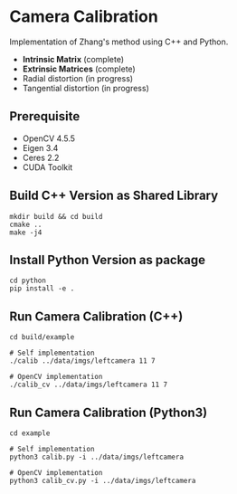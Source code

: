 # Camera Calibration 

Implementation of Zhang's method using C++ and Python.
- **Intrinsic Matrix** (complete)
- **Extrinsic Matrices** (complete)
- Radial distortion (in progress)
- Tangential distortion (in progress)

## Prerequisite
- OpenCV 4.5.5
- Eigen 3.4
- Ceres 2.2
- CUDA Toolkit

## Build C++ Version as Shared Library
```shell
mkdir build && cd build
cmake ..
make -j4
```

## Install Python Version as package
```shell
cd python
pip install -e .
```

## Run Camera Calibration (C++)
```shell
cd build/example

# Self implementation
./calib ../data/imgs/leftcamera 11 7

# OpenCV implementation
./calib_cv ../data/imgs/leftcamera 11 7
```

## Run Camera Calibration (Python3)
```shell
cd example

# Self implementation
python3 calib.py -i ../data/imgs/leftcamera

# OpenCV implementation
python3 calib_cv.py -i ../data/imgs/leftcamera
```

